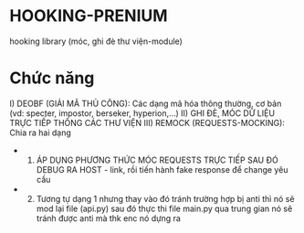 # HOOKING-PRENIUM
hooking library (móc, ghi đè thư viện-module)

# Chức năng

I) DEOBF (GIẢI MÃ THỦ CÔNG): Các dạng mã hóa thông thường, cơ bản (vd: specter, impostor, berseker, hyperion,...)
II) GHI ĐÈ, MÓC DỮ LIỆU TRỰC TIẾP THÔNG CÁC THƯ VIỆN
III) REMOCK (REQUESTS-MOCKING): Chia ra hai dạng
   - 1. ÁP DỤNG PHƯƠNG THỨC MÓC REQUESTS TRỰC TIẾP SAU ĐÓ DEBUG RA HOST - link, rồi tiến hành fake response để change yêu cầu
   - 2. Tương tự dạng 1 nhưng thay vào đó tránh trường hợp bị anti thì nó sẽ mod lại file (api.py) sau đó thực thi file main.py qua trung gian nó sẽ tránh được anti mà thk enc nó dựng ra

